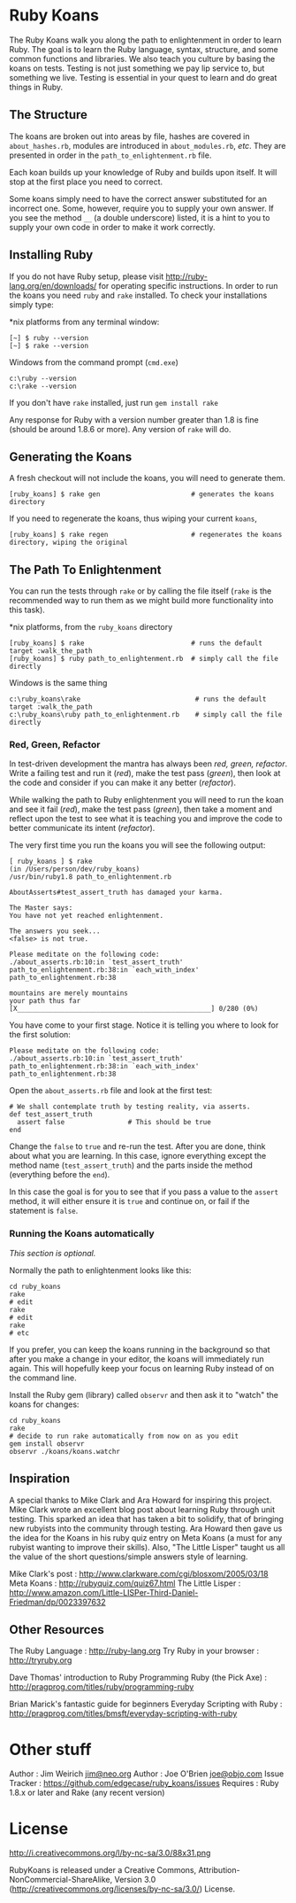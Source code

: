 
# Ruby Koans

The Ruby Koans walk you along the path to enlightenment in order to learn
Ruby. The goal is to learn the Ruby language, syntax, structure, and some
common functions and libraries. We also teach you culture by basing the koans
on tests. Testing is not just something we pay lip service to, but something
we live.  Testing is essential in your quest to learn and do great things in
Ruby.

## The Structure

The koans are broken out into areas by file, hashes are covered in
`about_hashes.rb`, modules are introduced in `about_modules.rb`, *etc*.  They
are presented in order in the `path_to_enlightenment.rb` file.

Each koan builds up your knowledge of Ruby and builds upon itself. It will
stop at the first place you need to correct.

Some koans simply need to have the correct answer substituted for an incorrect
one. Some, however, require you to supply your own answer.  If you see the
method `__` (a double underscore) listed, it is a hint to you to supply your
own code in order to make it work correctly.

## Installing Ruby

If you do not have Ruby setup, please visit http://ruby-lang.org/en/downloads/
for operating specific instructions.  In order to run the koans you need
`ruby` and `rake` installed. To check your installations simply type:

*nix platforms from any terminal window:

    [~] $ ruby --version
    [~] $ rake --version

Windows from the command prompt (`cmd.exe`)

    c:\ruby --version
    c:\rake --version

If you don't have `rake` installed, just run `gem install rake`

Any response for Ruby with a version number greater than 1.8 is fine (should
be around 1.8.6 or more). Any version of `rake` will do.

## Generating the Koans

A fresh checkout will not include the koans, you will need to generate them.

    [ruby_koans] $ rake gen                       # generates the koans directory

If you need to regenerate the koans, thus wiping your current `koans`,

    [ruby_koans] $ rake regen                     # regenerates the koans directory, wiping the original

## The Path To Enlightenment

You can run the tests through `rake` or by calling the file itself (`rake` is
the recommended way to run them as we might build more functionality into this
task).

*nix platforms, from the `ruby_koans` directory

    [ruby_koans] $ rake                           # runs the default target :walk_the_path
    [ruby_koans] $ ruby path_to_enlightenment.rb  # simply call the file directly

Windows is the same thing

    c:\ruby_koans\rake                             # runs the default target :walk_the_path
    c:\ruby_koans\ruby path_to_enlightenment.rb    # simply call the file directly

### Red, Green, Refactor

In test-driven development the mantra has always been *red, green, refactor*.
Write a failing test and run it (*red*), make the test pass (*green*), then
look at the code and consider if you can make it any better (*refactor*).

While walking the path to Ruby enlightenment you will need to run the koan and
see it fail (*red*), make the test pass (*green*), then take a moment and
reflect upon the test to see what it is teaching you and improve the code to
better communicate its intent (*refactor*).

The very first time you run the koans you will see the following output:

    [ ruby_koans ] $ rake
    (in /Users/person/dev/ruby_koans)
    /usr/bin/ruby1.8 path_to_enlightenment.rb

    AboutAsserts#test_assert_truth has damaged your karma.

    The Master says:
    You have not yet reached enlightenment.

    The answers you seek...
    <false> is not true.

    Please meditate on the following code:
    ./about_asserts.rb:10:in `test_assert_truth'
    path_to_enlightenment.rb:38:in `each_with_index'
    path_to_enlightenment.rb:38

    mountains are merely mountains
    your path thus far [X_________________________________________________] 0/280 (0%)

You have come to your first stage. Notice it is telling you where to look for
the first solution:

    Please meditate on the following code:
    ./about_asserts.rb:10:in `test_assert_truth'
    path_to_enlightenment.rb:38:in `each_with_index'
    path_to_enlightenment.rb:38

Open the `about_asserts.rb` file and look at the first test:

    # We shall contemplate truth by testing reality, via asserts.
    def test_assert_truth
      assert false                # This should be true
    end

Change the `false` to `true` and re-run the test.  After you are done, think
about what you are learning.  In this case, ignore everything except the
method name (`test_assert_truth`) and the parts inside the method (everything
before the `end`).

In this case the goal is for you to see that if you pass a value to the
`assert` method, it will either ensure it is `true` and continue on, or fail
if the statement is `false`.

### Running the Koans automatically

*This section is optional.*

Normally the path to enlightenment looks like this:

    cd ruby_koans
    rake
    # edit
    rake
    # edit
    rake
    # etc

If you prefer, you can keep the koans running in the background so that after
you make a change in your editor, the koans will immediately run again. This
will hopefully keep your focus on learning Ruby instead of on the command
line.

Install the Ruby gem (library) called `observr` and then ask it to "watch" the
koans for changes:

    cd ruby_koans
    rake
    # decide to run rake automatically from now on as you edit
    gem install observr
    observr ./koans/koans.watchr

## Inspiration

A special thanks to Mike Clark and Ara Howard for inspiring this project. 
Mike Clark wrote an excellent blog post about learning Ruby through unit
testing. This sparked an idea that has taken a bit to solidify, that of
bringing new rubyists into the community through testing. Ara Howard then gave
us the idea for the Koans in his ruby quiz entry on Meta Koans (a must for any
rubyist wanting to improve their skills).  Also, "The Little Lisper" taught us
all the value of the short questions/simple answers style of learning.

Mike Clark's post
:   http://www.clarkware.com/cgi/blosxom/2005/03/18
Meta Koans
:   http://rubyquiz.com/quiz67.html
The Little Lisper
:   http://www.amazon.com/Little-LISPer-Third-Daniel-Friedman/dp/0023397632


## Other Resources

The Ruby Language
:   http://ruby-lang.org
Try Ruby in your browser
:   http://tryruby.org

Dave Thomas' introduction to Ruby Programming Ruby (the Pick Axe)
:   http://pragprog.com/titles/ruby/programming-ruby

Brian Marick's fantastic guide for beginners Everyday Scripting with Ruby
:   http://pragprog.com/titles/bmsft/everyday-scripting-with-ruby


# Other stuff

Author
:   Jim Weirich <jim@neo.org>
Author
:   Joe O'Brien <joe@objo.com>
Issue Tracker
:   https://github.com/edgecase/ruby_koans/issues
Requires
:   Ruby 1.8.x or later and Rake (any recent version)


# License

http://i.creativecommons.org/l/by-nc-sa/3.0/88x31.png

RubyKoans is released under a Creative Commons,
Attribution-NonCommercial-ShareAlike, Version 3.0
(http://creativecommons.org/licenses/by-nc-sa/3.0/) License.
